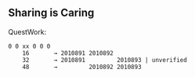 ## Sharing is Caring

QuestWork:
```
0 0 xx 0 0 0
    16       → 2010891 2010892
    32       → 2010891         2010893 | unverified
    48       →         2010892 2010893
```
